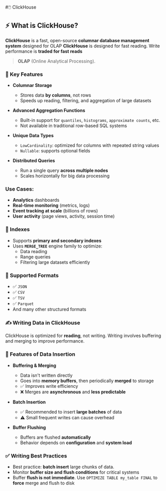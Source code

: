 #🖱️ ClickHouse

## ⚡ What is ClickHouse?

**ClickHouse** is a fast, open-source **columnar database management system** designed for OLAP
**ClickHouse** is designed for fast reading. Write performance is **traded for fast reads**

> **OLAP** (Online Analytical Processing).

### 🔑 Key Features

- **Columnar Storage**

  - Stores data **by columns**, not rows
  - Speeds up reading, filtering, and aggregation of large datasets

- **Advanced Aggregation Functions**

  - Built-in support for `quantiles`, `histograms`, `approximate counts`, etc.
  - Not available in traditional row-based SQL systems

- **Unique Data Types**

  - `LowCardinality`: optimized for columns with repeated string values
  - `Nullable`: supports optional fields

- **Distributed Queries**

  - Run a single query **across multiple nodes**
  - Scales horizontally for big data processing

### **Use Cases:**

- **Analytics** dashboards
- **Real-time monitoring** (metrics, logs)
- **Event tracking at scale** (billions of rows)
- **User activity** (page views, activity, session time)

### 📌 Indexes

- Supports **primary and secondary indexes**
- Uses **`MERGE_TREE`** engine family to optimize:
  - Data reading
  - Range queries
  - Filtering large datasets efficiently

### 📁 Supported Formats

- ✅ `JSON`
- ✅ `CSV`
- ✅ `TSV`
- ✅ `Parquet`
- And many other structured formats

### ✍️ Writing Data in ClickHouse

ClickHouse is optimized for **reading**, not writing. Writing involves buffering and merging to improve performance.

### 🔄 Features of Data Insertion

- **Buffering & Merging**

  - Data isn't written directly
  - Goes into **memory buffers**, then periodically **merged** to storage
  - ✅ Improves write efficiency
  - ❌ Merges are **asynchronous** and **less predictable**

- **Batch Insertion**

  - ✅ Recommended to insert **large batches** of data
  - ⚠️ Small frequent writes can cause overhead

- **Buffer Flushing**

  - Buffers are flushed **automatically**
  - Behavior depends on **configuration** and **system load**

### ✅ Writing Best Practices

- Best practice: **batch insert** large chunks of data.
- Monitor **buffer size and flush conditions** for critical systems
- Buffer **flush is not immediate**. Use `OPTIMIZE TABLE my_table FINAL` to **force** merge and flush to disk
